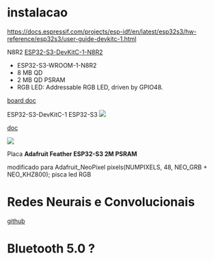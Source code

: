 # instalacao

https://docs.espressif.com/projects/esp-idf/en/latest/esp32s3/hw-reference/esp32s3/user-guide-devkitc-1.html


N8R2 
[ESP32-S3-DevKitC-1-N8R2](https://www.adafruit.com/product/5310)
* ESP32-S3-WROOM-1-N8R2
* 8 MB QD
* 2 MB QD PSRAM
* RGB LED: Addressable RGB LED, driven by GPIO48.

[board doc](http://152.32.187.208:8080/?search=yd-esp32-s3) 

ESP32-S3-DevKitC-1 ESP32-S3 ![](https://www.google.com/url?sa=i&url=https%3A%2F%2Fpt.aliexpress.com%2Fi%2F1005004586877459.html&psig=AOvVaw1IN_WthokmZrSMK_NnKe9H&ust=1664320113486000&source=images&cd=vfe&ved=0CAwQjRxqFwoTCNCbx9vJs_oCFQAAAAAdAAAAABAI)

[doc](https://docs.espressif.com/projects/esp-idf/en/latest/esp32s3/hw-reference/esp32s3/user-guide-devkitc-1.html)

![](http://152.32.187.208:8080/yd-data/YD-ESP32-S3/5-public-YD-ESP32-S3-Hardware%20info/ESP32-S3-0702%20(9).PNG)

Placa **Adafruit Feather ESP32-S3 2M PSRAM**

modificado para Adafruit_NeoPixel pixels(NUMPIXELS, 48, NEO_GRB + NEO_KHZ800);    pisca led RGB

# Redes Neurais e Convolucionais

[github](https://github.com/espressif/tflite-micro-esp-examples)

# Bluetooth 5.0 ?

